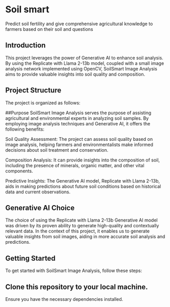 # Soil smart
Predict soil fertility and give comprehensive agricultural knowledge to farmers based on their soil and questions

## Introduction
This project leverages the power of Generative AI to enhance soil analysis. By using the Replicate with Llama 2-13b model, coupled with a small image analysis network implemented using OpenCV, SoilSmart Image Analysis aims to provide valuable insights into soil quality and composition.

## Project Structure
The project is organized as follows:

##Purpose
SoilSmart Image Analysis serves the purpose of assisting agricultural and environmental experts in analyzing soil samples. By employing image analysis techniques and Generative AI, it offers the following benefits:

Soil Quality Assessment: The project can assess soil quality based on image analysis, helping farmers and environmentalists make informed decisions about soil treatment and conservation.

Composition Analysis: It can provide insights into the composition of soil, including the presence of minerals, organic matter, and other vital components.

Predictive Insights: The Generative AI model, Replicate with Llama 2-13b, aids in making predictions about future soil conditions based on historical data and current observations.

## Generative AI Choice
The choice of using the Replicate with Llama 2-13b Generative AI model was driven by its proven ability to generate high-quality and contextually relevant data. In the context of this project, it enables us to generate valuable insights from soil images, aiding in more accurate soil analysis and predictions.

## Getting Started
To get started with SoilSmart Image Analysis, follow these steps:

## Clone this repository to your local machine.
Ensure you have the necessary dependencies installed.
